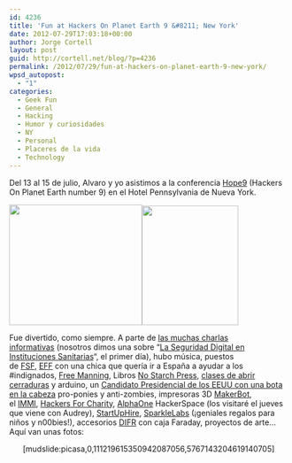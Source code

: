 ```yaml
---
id: 4236
title: 'Fun at Hackers On Planet Earth 9 &#8211; New York'
date: 2012-07-29T17:03:18+00:00
author: Jorge Cortell
layout: post
guid: http://cortell.net/blog/?p=4236
permalink: /2012/07/29/fun-at-hackers-on-planet-earth-9-new-york/
wpsd_autopost:
  - "1"
categories:
  - Geek Fun
  - General
  - Hacking
  - Humor y curiosidades
  - NY
  - Personal
  - Placeres de la vida
  - Technology
---
```

Del 13 al 15 de julio, Alvaro y yo asistimos a la conferencia <a title="http://www.hopenumbernine.net" href="http://www.hopenumbernine.net" target="_blank">Hope9</a> (Hackers On Planet Earth number 9) en el Hotel Pennsylvania de Nueva York.

<img title="Jorge" src="http://farm8.staticflickr.com/7258/7617421144_f1cd52dc79_m.jpg" alt="" width="240" height="218" /><img title="Alvaro" src="http://farm9.staticflickr.com/8005/7617421014_b63bf906a2_m.jpg" alt="" width="174" height="216" />

Fue divertido, como siempre. A parte de <a title="http://store.2600.com/hopenumbernine.html" href="http://store.2600.com/hopenumbernine.html" target="_blank">las muchas charlas informativas</a> (nosotros dimos una sobre &#8220;<a title="http://store.2600.com/diseinhecain.html" href="http://store.2600.com/diseinhecain.html" target="_blank">La Seguridad Digital en Instituciones Sanitarias</a>&#8220;, el primer día), hubo música, puestos de <a title="http://www.fsf.org" href="http://www.fsf.org" target="_blank">FSF</a>, <a title="https://www.eff.org" href="https://www.eff.org" target="_blank">EFF</a> con una chica que quería ir a España a ayudar a los #indignados, <a title="http://www.bradleymanning.org" href="http://www.bradleymanning.org" target="_blank">Free Manning</a>, Libros <a title="http://nostarch.com" href="http://nostarch.com" target="_blank">No Starch Press</a>, <a title="http://toool.us" href="http://toool.us" target="_blank">clases de abrir cerraduras</a> y arduino, un <a title="http://en.wikipedia.org/wiki/Vermin_Supreme" href="http://en.wikipedia.org/wiki/Vermin_Supreme" target="_blank">Candidato Presidencial de los EEUU con una bota en la cabeza</a> pro-ponies y anti-zombies, impresoras 3D <a title="http://www.makerbot.com" href="http://www.makerbot.com" target="_blank">MakerBot</a>, el <a title="http://immi.is/About_IMMI" href="http://immi.is/About_IMMI" target="_blank">IMMI</a>, <a title="http://www.hackersforcharity.org" href="http://www.hackersforcharity.org" target="_blank">Hackers For Charity</a>, <a title="http://www.alphaonelabs.com" href="http://www.alphaonelabs.com" target="_blank">AlphaOne</a> HackerSpace (los visitaré el jueves que viene con Audrey), <a title="http://www.startuphire.com/" href="http://www.startuphire.com/" target="_blank">StartUpHire</a>, <a title="http://sparklelabs.com/" href="http://sparklelabs.com/" target="_blank">SparkleLabs</a> (¡geniales regalos para niños y n00bies!), accesorios <a title="http://difrwear.com/" href="http://difrwear.com/" target="_blank">DIFR</a> con caja Faraday, proyectos de arte&#8230; Aquí van unas fotos:

<p style="text-align: center">
  [mudslide:picasa,0,111219615350942087056,5767143204619140705]
</p>